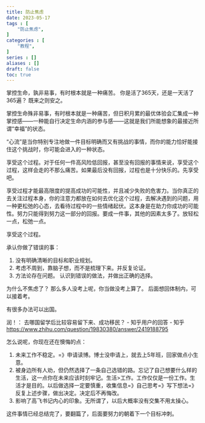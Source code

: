 ```yaml
---
title: 防止焦虑
date: 2023-05-17
tags : [
	"防止焦虑",
]
categories : [
	"教程",
]
series : []
aliases : []
draft: false
toc: true
---
```


掌控生命，孰非易事，有时根本就是一种痛苦。
你是活了365天，还是一天活了365遍？
既来之则安之。

掌控生命殊非易事，有时根本就是一种痛苦，但日积月累的最优体验会汇集成一种掌控感——一种能自行决定生命内涵的参与感——这就是我们所能想象的最接近所谓“幸福”的状态。

“心流”是当你特别专注地做一件目标明确而又有挑战的事情，而你的能力恰好能接住这个挑战时，你可能会进入的一种状态。

享受这个过程。对于任何一件高风险低回报，甚至没有回报的事情来说，享受这个过程，这样会走的不那么痛苦。如果最后没有回报，过程也是十分快乐的。先享受吧。

享受过程才能最高限度的提高成功的可能性，并且减少失败的危害力。当你真正的去关注过程本身，你的注意力都放在如何去优化这个过程，去解决遇到的问题，用一种更松弛的心态，去看待过程中的一些情绪起伏。这本身是在助力你成功的可能性。努力只能得到努力这一部分的回报。要成一件事，其他的因素太多了。放轻松一点，松弛一点。

享受这个过程。

承认你做了错误的事：
1. 没有明确清晰的目标和职业规划。
2. 考虑不周到，靠脑子想，而不是梳理下来。并反复论证。
3. 方法论存在问题。
认识到错误的做法，并做出正确的选择。

为什么不焦虑了？
那么多人没考上呢，你当做没考上算了。
后面想回体制内，可以接着考。

有很多办法可以出国。

润！：
去哪国留学后比较容易留下来、成功移民？ - 知乎用户的回答 - 知乎 https://www.zhihu.com/question/19830380/answer/2419188795


怎么说呢，你现在还在懊悔的点：
1. 未来工作不稳定。=》申请读博。博士没申请上，就去上5年班，回家做点小生意。
2. 被身边所有人劝，但仍然选择了一条自己选错的路。忘记了自己想要什么样的生活，这一点你在未来应该时刻牢记。生活>工作。工作仅仅是一份工作。生活才是目的。以后做选择一定要慎重，收集信息=》自己思考=》写下想法=》反复上述步骤，做出决定。决定后不再悔改。
3. 影响了高飞书记内心的印象。无所谓了，以后大概率没有交集不用太操心。


这件事情已经总结完了，要翻篇了，后面要努力的朝着下一个目标冲刺。


